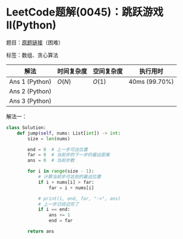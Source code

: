 # LeetCode题解(0045)：跳跃游戏II(Python)

题目：[原题链接](https://leetcode-cn.com/problems/jump-game-ii/)（困难）

标签：数组、贪心算法

| 解法           | 时间复杂度 | 空间复杂度 | 执行用时      |
| -------------- | ---------- | ---------- | ------------- |
| Ans 1 (Python) | $O(N)$     | $O(1)$     | 40ms (99.70%) |
| Ans 2 (Python) |            |            |               |
| Ans 3 (Python) |            |            |               |

解法一：

```python
class Solution:
    def jump(self, nums: List[int]) -> int:
        size = len(nums)

        end = 0  # 上一步可达位置
        far = 0  # 当前步的下一步的最远距离
        ans = 0  # 当前步数

        for i in range(size - 1):
            # 计算当前步可达到的最远位置
            if i + nums[i] > far:
                far = i + nums[i]

            # print(i, end, far, "->", ans)
            # 上一步已经迈完了
            if i == end:
                ans += 1
                end = far

        return ans
```

